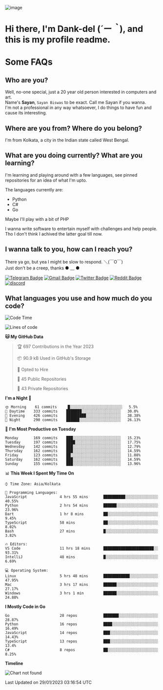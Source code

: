![image](https://user-images.githubusercontent.com/63096193/125182844-29f20800-e22f-11eb-8dc9-b0f2d29647bb.png)

# **Hi there, I'm Dank-del (*´ー｀*), and this is my profile readme.**
<!--  [![Profile views](https://gpvc.arturio.dev/dank-del)](https://github.com/dank-del) -->
# Some FAQs

## **Who are you?**

Well, no-one special, just a 20 year old person interested in computers and art. \
Name's **Sayan**, `Sayan Biswas` to be exact. Call me Sayan if you wanna. \
I'm not a professional in any way whatsoever, I do things to have fun and cause its interesting.

## **Where are you from? Where do you belong?**

I'm from Kolkata, a city in the Indian state called West Bengal.

## **What are you doing currently? What are you learning?**

I'm learning and playing around with a few languages, see pinned repositories for an idea of what I'm upto.

The languages currently are:

- Python
- C#
- Go

Maybe I'll play with a bit of PHP

I wanna write software to entertain myself with challenges and help people. \
Tho I don't think I achived the latter goal till now.

<!--## **Eww, I see a weeb profile.**

Can't help it, it's the best way to hide my face on this account
> Why do people hate weebs .-.

## **Cool, what more interests you?**

My interests are quite, weird. They're scattered all over the place. \
I've been fascinated by music and have studied it since the age of 6, I've performed on stage and on air but yeah now I've been away from that. I specialize in key instruments. \
Another thing that interests me is Media Production, aka, working with audio, video and broadcasting media.

> I just like art in general. also feeds the reason of me being obsessed with Japanese drawings (⋟ ﹏ ⋞)-->

## **I wanna talk to you, how can I reach you?**

There ya go, but yea I might be slow to respond. ＼(￣O￣) \
Just don't be a creep, thanks ● ﹏ ●

[![Telegram Badge](https://img.shields.io/badge/-dank_as_fuck-1ca0f1?style=flat-square&logo=telegram&logoColor=white&link=https://t.me/dank_as_fuck)](https://t.me/dank_as_fuck)
[![Gmail Badge](https://img.shields.io/badge/-sayan@asia.com-c14438?style=flat-square&logo=Gmail&logoColor=white&link=mailto:sayan@asia.com)](mailto:sayan@asia.com)
[![Twitter Badge](https://img.shields.io/twitter/follow/TheDankDel?style=social)](https://twitter.com/TheDankDel)
[![Reddit Badge](https://img.shields.io/reddit/user-karma/combined/dank_as_fuck_?style=social)](https://www.reddit.com/user/dank_as_fuck_/)
[![discord](https://discord-md-badge.vercel.app/api/shield/506536929152466945?style=social)](https://discordapp.com/users/506536929152466945)

## **What languages you use and how much do you code?**

<!--START_SECTION:waka-->
![Code Time](http://img.shields.io/badge/Code%20Time-1%2C029%20hrs%2020%20mins-blue)

![Lines of code](https://img.shields.io/badge/From%20Hello%20World%20I%27ve%20Written-1%20Million%20lines%20of%20code-blue)

**🐱 My GitHub Data** 

> 🏆 697 Contributions in the Year 2023
 > 
> 📦 90.9 kB Used in GitHub's Storage 
 > 
> 💼 Opted to Hire
 > 
> 📜 45 Public Repositories 
 > 
> 🔑 43 Private Repositories  
 > 
**I'm a Night 🦉** 

```text
🌞 Morning    61 commits     █░░░░░░░░░░░░░░░░░░░░░░░░   5.5% 
🌆 Daytime    333 commits    ███████░░░░░░░░░░░░░░░░░░   30.0% 
🌃 Evening    426 commits    █████████░░░░░░░░░░░░░░░░   38.38% 
🌙 Night      290 commits    ██████░░░░░░░░░░░░░░░░░░░   26.13%

```
📅 **I'm Most Productive on Tuesday** 

```text
Monday       169 commits    ███░░░░░░░░░░░░░░░░░░░░░░   15.23% 
Tuesday      197 commits    ████░░░░░░░░░░░░░░░░░░░░░   17.75% 
Wednesday    142 commits    ███░░░░░░░░░░░░░░░░░░░░░░   12.79% 
Thursday     162 commits    ███░░░░░░░░░░░░░░░░░░░░░░   14.59% 
Friday       123 commits    ██░░░░░░░░░░░░░░░░░░░░░░░   11.08% 
Saturday     162 commits    ███░░░░░░░░░░░░░░░░░░░░░░   14.59% 
Sunday       155 commits    ███░░░░░░░░░░░░░░░░░░░░░░   13.96%

```


📊 **This Week I Spent My Time On** 

```text
⌚︎ Time Zone: Asia/Kolkata

💬 Programming Languages: 
JavaScript               4 hrs 55 mins       ██████████░░░░░░░░░░░░░░░   40.55% 
Python                   2 hrs 54 mins       ██████░░░░░░░░░░░░░░░░░░░   23.96% 
Dart                     1 hr 8 mins         ██░░░░░░░░░░░░░░░░░░░░░░░   9.45% 
TypeScript               58 mins             ██░░░░░░░░░░░░░░░░░░░░░░░   8.02% 
Bash                     27 mins             █░░░░░░░░░░░░░░░░░░░░░░░░   3.82%

🔥 Editors: 
VS Code                  11 hrs 18 mins      ███████████████████████░░   93.31% 
IntelliJ                 48 mins             █░░░░░░░░░░░░░░░░░░░░░░░░   6.69%

💻 Operating System: 
Linux                    5 hrs 48 mins       ████████████░░░░░░░░░░░░░   47.95% 
Mac                      3 hrs 17 mins       ██████░░░░░░░░░░░░░░░░░░░   27.17% 
Windows                  3 hrs 1 min         ██████░░░░░░░░░░░░░░░░░░░   24.88%

```

**I Mostly Code in Go** 

```text
Go                       28 repos            ███████░░░░░░░░░░░░░░░░░░   28.87% 
Python                   16 repos            ████░░░░░░░░░░░░░░░░░░░░░   16.49% 
JavaScript               14 repos            ███░░░░░░░░░░░░░░░░░░░░░░   14.43% 
TypeScript               13 repos            ███░░░░░░░░░░░░░░░░░░░░░░   13.4% 
C#                       8 repos             ██░░░░░░░░░░░░░░░░░░░░░░░   8.25%

```


**Timeline**

![Chart not found](https://raw.githubusercontent.com/Dank-del/Dank-del/main/charts/bar_graph.png) 


 Last Updated on 29/01/2023 03:16:54 UTC
<!--END_SECTION:waka-->

<!--## **Can I stalk your spotify?**

Um sure.

![OwO Spotify](https://spotify-recently-played-readme.vercel.app/api?user=31fdrsslnr7nvq4ytqwtw7c4rxfm&count=5)-->
